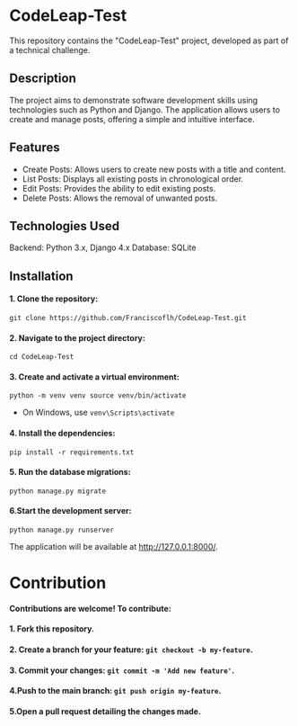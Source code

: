 # CodeLeap-Test
This repository contains the "CodeLeap-Test" project, developed as part of a technical challenge.

## Description
The project aims to demonstrate software development skills using technologies such as Python and Django. The application allows users to create and manage posts, offering a simple and intuitive interface.

## Features
- Create Posts: Allows users to create new posts with a title and content.
- List Posts: Displays all existing posts in chronological order.
- Edit Posts: Provides the ability to edit existing posts.
- Delete Posts: Allows the removal of unwanted posts.

## Technologies Used
Backend: Python 3.x, Django 4.x
Database: SQLite

## Installation
#### 1. Clone the repository:

`git clone https://github.com/Franciscoflh/CodeLeap-Test.git`

#### 2. Navigate to the project directory:

`cd CodeLeap-Test`

#### 3. Create and activate a virtual environment:

`python -m venv venv
source venv/bin/activate`  
 - On Windows, use `venv\Scripts\activate`

#### 4. Install the dependencies:

`pip install -r requirements.txt`

#### 5. Run the database migrations:

`python manage.py migrate`

#### 6.Start the development server:

`python manage.py runserver`

The application will be available at http://127.0.0.1:8000/.

# Contribution
#### Contributions are welcome! To contribute:

#### 1. Fork this repository.

#### 2. Create a branch for your feature: `git checkout -b my-feature`.

#### 3. Commit your changes: `git commit -m 'Add new feature'`.

#### 4.Push to the main branch: `git push origin my-feature`.

#### 5.Open a pull request detailing the changes made.
